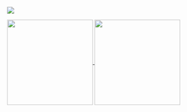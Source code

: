 ![](https://komarev.com/ghpvc/?username=your-github-username&color=ff69b4)

<a href="https://github.com/anuraghazra/github-readme-stats">
  <img height=200 align="center" src="https://github-readme-stats.vercel.app/api?username=iammuttaqi&card_width=220&theme=radical" />
</a>
<a href="https://github.com/anuraghazra/convoychat">
  <img height=200 align="center" src="https://github-readme-stats.vercel.app/api/top-langs?username=iammuttaqi&layout=compact&langs_count=8&card_width=220&theme=radical" />
</a>
